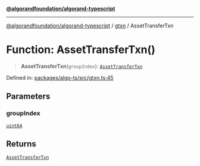[**@algorandfoundation/algorand-typescript**](../../../README.md)

***

[@algorandfoundation/algorand-typescript](../../../README.md) / [gtxn](../README.md) / AssetTransferTxn

# Function: AssetTransferTxn()

> **AssetTransferTxn**(`groupIndex`): [`AssetTransferTxn`](../interfaces/AssetTransferTxn.md)

Defined in: [packages/algo-ts/src/gtxn.ts:45](https://github.com/algorandfoundation/puya-ts/blob/main/packages/algo-ts/src/gtxn.ts#L45)

## Parameters

### groupIndex

[`uint64`](../../../type-aliases/uint64.md)

## Returns

[`AssetTransferTxn`](../interfaces/AssetTransferTxn.md)
